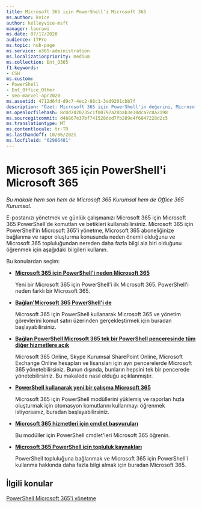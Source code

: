 ```yaml
---
title: Microsoft 365 için PowerShell'i Microsoft 365
ms.author: kvice
author: kelleyvice-msft
manager: laurawi
ms.date: 07/17/2020
audience: ITPro
ms.topic: hub-page
ms.service: o365-administration
ms.localizationpriority: medium
ms.collection: Ent_O365
f1.keywords:
- CSH
ms.custom:
- PowerShell
- Ent_Office_Other
- seo-marvel-apr2020
ms.assetid: 4712d6fd-d9c7-4ec2-88c1-3ad9201cbb7f
description: "Özet: Microsoft 365 için PowerShell'in değerini, Microsoft 365 kiracınıza nasıl bağlanın ve nereden yardım alasınız?"
ms.openlocfilehash: 8c0d2020235c1f00797a28bab3e30dca7c8a2198
ms.sourcegitcommit: d4b867e37bf741528ded7fb289e4f6847228d2c5
ms.translationtype: MT
ms.contentlocale: tr-TR
ms.lasthandoff: 10/06/2021
ms.locfileid: "62986481"
---
```

# <a name="get-started-with-powershell-for-microsoft-365"></a>Microsoft 365 için PowerShell'i Microsoft 365

*Bu makale hem son hem de Microsoft 365 Kurumsal hem de Office 365 Kurumsal.*

E-postanızı yönetmek ve günlük çalışmanızı Microsoft 365 için Microsoft 365 PowerShell'de komutları ve betikleri kullanabilirsiniz. Microsoft 365 için PowerShell'in Microsoft 365'i yönetme, Microsoft 365 aboneliğinize bağlanma ve rapor oluşturma konusunda neden önemli olduğunu ve Microsoft 365 topluluğundan nereden daha fazla bilgi ala biri olduğunu öğrenmek için aşağıdaki bilgileri kullanın.
  
Bu konulardan seçim:
  
- [**Microsoft 365 için PowerShell'i neden Microsoft 365**](why-you-need-to-use-microsoft-365-powershell.md)
    
    Yeni bir Microsoft 365 için PowerShell'i ilk Microsoft 365. PowerShell'i neden farklı bir Microsoft 365.
    
- [**Bağlan'Microsoft 365 PowerShell'i de**](connect-to-microsoft-365-powershell.md)
    
    Microsoft 365 için PowerShell kullanarak Microsoft 365 ve yönetim görevlerini komut satırı üzerinden gerçekleştirmek için buradan başlayabilirsiniz.
    
- [**Bağlan PowerShell Microsoft 365 tek bir PowerShell penceresinde tüm diğer hizmetlere açık**](connect-to-all-microsoft-365-services-in-a-single-windows-powershell-window.md)
    
    Microsoft 365 Online, Skype Kurumsal SharePoint Online, Microsoft Exchange Online hesapları ve lisansları için ayrı pencerelerde Microsoft 365 yönetebilirsiniz. Bunun dışında, bunların hepsini tek bir pencerede yönetebilirsiniz. Bu makalede nasıl olduğu açıklanmıştır.
    
- [**PowerShell kullanarak yeni bir çalışma Microsoft 365**](use-windows-powershell-to-create-reports-in-microsoft-365.md)
    
    Microsoft 365 için PowerShell modüllerini yüklemiş ve raporları hızla oluşturmak için otomasyon komutlarını kullanmayı öğrenmek istiyorsanız, buradan başlayabilirsiniz.
    
- [**Microsoft 365 hizmetleri için cmdlet başvuruları**](cmdlet-references-for-microsoft-365-services.md)
    
    Bu modüller için PowerShell cmdlet'leri Microsoft 365 öğrenin.
    
- [**Microsoft 365 PowerShell için topluluk kaynakları**](microsoft-365-powershell-community-resources.md)
    
    PowerShell topluluğuna bağlanmak ve Microsoft 365 için PowerShell'i kullanma hakkında daha fazla bilgi almak için buradan Microsoft 365.
    
## <a name="related-topics"></a>İlgili konular

[PowerShell Microsoft 365'i yönetme](manage-microsoft-365-with-microsoft-365-powershell.md)
